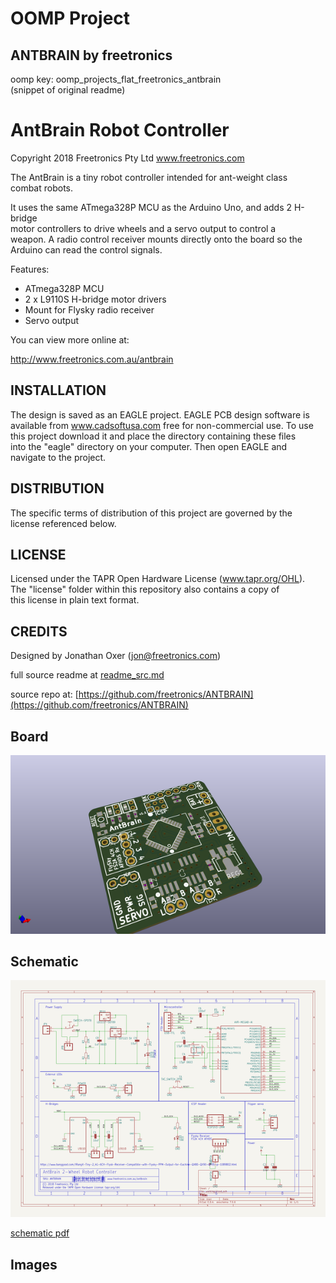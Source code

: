 # OOMP Project  
## ANTBRAIN  by freetronics  
  
oomp key: oomp_projects_flat_freetronics_antbrain  
(snippet of original readme)  
  
AntBrain Robot Controller  
==========================  
Copyright 2018 Freetronics Pty Ltd  www.freetronics.com    
  
The AntBrain is a tiny robot controller intended for ant-weight class  
combat robots.  
  
It uses the same ATmega328P MCU as the Arduino Uno, and adds 2 H-bridge  
motor controllers to drive wheels and a servo output to control a  
weapon. A radio control receiver mounts directly onto the board so the  
Arduino can read the control signals.  
  
Features:  
  
 * ATmega328P MCU  
 * 2 x L9110S H-bridge motor drivers  
 * Mount for Flysky radio receiver  
 * Servo output  
  
You can view more online at:  
  
  http://www.freetronics.com.au/antbrain  
  
  
INSTALLATION  
------------  
The design is saved as an EAGLE project. EAGLE PCB design software is  
available from www.cadsoftusa.com free for non-commercial use. To use  
this project download it and place the directory containing these files  
into the "eagle" directory on your computer. Then open EAGLE and  
navigate to the project.  
  
  
DISTRIBUTION  
------------  
The specific terms of distribution of this project are governed by the  
license referenced below.  
  
  
LICENSE  
-------  
Licensed under the TAPR Open Hardware License (www.tapr.org/OHL).  
The "license" folder within this repository also contains a copy of  
this license in plain text format.  
  
  
CREDITS  
-------  
Designed by Jonathan Oxer (jon@freetronics.com)  
  
  full source readme at [readme_src.md](readme_src.md)  
  
source repo at: [https://github.com/freetronics/ANTBRAIN](https://github.com/freetronics/ANTBRAIN)  
## Board  
  
[![working_3d.png](working_3d_600.png)](working_3d.png)  
## Schematic  
  
[![working_schematic.png](working_schematic_600.png)](working_schematic.png)  
  
[schematic pdf](working_schematic.pdf)  
## Images  
